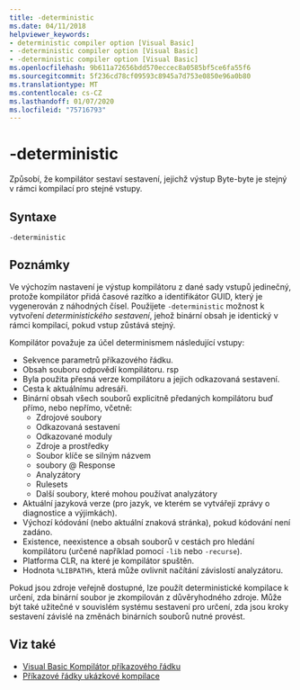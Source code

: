 ```yaml
---
title: -deterministic
ms.date: 04/11/2018
helpviewer_keywords:
- deterministic compiler option [Visual Basic]
- -deterministic compiler option [Visual Basic]
- -deterministic compiler option [Visual Basic]
ms.openlocfilehash: 9b611a72656bdd570eccec8a0585bf5ce6fa55f6
ms.sourcegitcommit: 5f236cd78cf09593c8945a7d753e0850e96a0b80
ms.translationtype: MT
ms.contentlocale: cs-CZ
ms.lasthandoff: 01/07/2020
ms.locfileid: "75716793"
---
```

# <a name="-deterministic"></a>-deterministic

Způsobí, že kompilátor sestaví sestavení, jejichž výstup Byte-byte je stejný v rámci kompilací pro stejné vstupy.

## <a name="syntax"></a>Syntaxe

```console
-deterministic
```

## <a name="remarks"></a>Poznámky

Ve výchozím nastavení je výstup kompilátoru z dané sady vstupů jedinečný, protože kompilátor přidá časové razítko a identifikátor GUID, který je vygenerován z náhodných čísel. Použijete `-deterministic` možnost k vytvoření *deterministického sestavení*, jehož binární obsah je identický v rámci kompilací, pokud vstup zůstává stejný.

Kompilátor považuje za účel determinismem následující vstupy:

- Sekvence parametrů příkazového řádku.
- Obsah souboru odpovědí kompilátoru. rsp
- Byla použita přesná verze kompilátoru a jejich odkazovaná sestavení.
- Cesta k aktuálnímu adresáři.
- Binární obsah všech souborů explicitně předaných kompilátoru buď přímo, nebo nepřímo, včetně:
  - Zdrojové soubory
  - Odkazovaná sestavení
  - Odkazované moduly
  - Zdroje a prostředky
  - Soubor klíče se silným názvem
  - soubory @ Response
  - Analyzátory
  - Rulesets
  - Další soubory, které mohou používat analyzátory
- Aktuální jazyková verze (pro jazyk, ve kterém se vytvářejí zprávy o diagnostice a výjimkách).
- Výchozí kódování (nebo aktuální znaková stránka), pokud kódování není zadáno.
- Existence, neexistence a obsah souborů v cestách pro hledání kompilátoru (určené například pomocí `-lib` nebo `-recurse`).
- Platforma CLR, na které je kompilátor spuštěn.
- Hodnota `%LIBPATH%`, která může ovlivnit načítání závislostí analyzátoru.

Pokud jsou zdroje veřejně dostupné, lze použít deterministické kompilace k určení, zda binární soubor je zkompilován z důvěryhodného zdroje. Může být také užitečné v souvislém systému sestavení pro určení, zda jsou kroky sestavení závislé na změnách binárních souborů nutné provést.

## <a name="see-also"></a>Viz také

- [Visual Basic Kompilátor příkazového řádku](../../../visual-basic/reference/command-line-compiler/index.md)
- [Příkazové řádky ukázkové kompilace](../../../visual-basic/reference/command-line-compiler/sample-compilation-command-lines.md)
